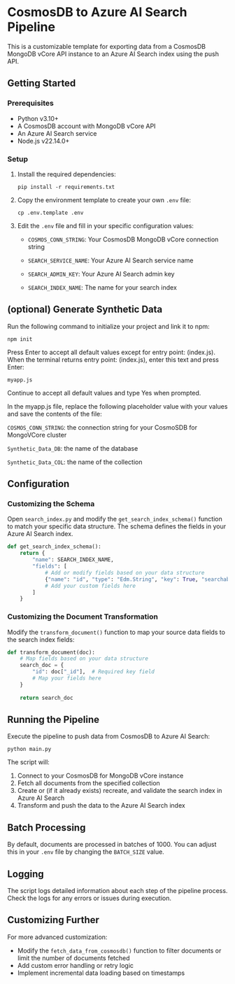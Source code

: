 # CosmosDB to Azure AI Search Pipeline

This is a customizable template for exporting data from a CosmosDB MongoDB vCore API instance to an Azure AI Search index using the push API.

## Getting Started

### Prerequisites

- Python v3.10+
- A CosmosDB account with MongoDB vCore API
- An Azure AI Search service
- Node.js v22.14.0+


### Setup

1. Install the required dependencies:
   ```
   pip install -r requirements.txt
   ```

2. Copy the environment template to create your own `.env` file:
   ```
   cp .env.template .env
   ```

3. Edit the `.env` file and fill in your specific configuration values:
   - `COSMOS_CONN_STRING`: Your CosmosDB MongoDB vCore connection string

   - `SEARCH_SERVICE_NAME`: Your Azure AI Search service name
   - `SEARCH_ADMIN_KEY`: Your Azure AI Search admin key
   - `SEARCH_INDEX_NAME`: The name for your search index

## (optional) Generate Synthetic Data

Run the following command to initialize your project and link it to npm:
```
npm init
```

Press Enter to accept all default values except for entry point: (index.js). When the terminal returns entry point: (index.js), enter this text and press Enter:
```
myapp.js
```

Continue to accept all default values and type Yes when prompted.

In the myapp.js file, replace the following placeholder value with your values and save the contents of the file:

 `COSMOS_CONN_STRING`: the connection string for your CosmoSDB for MongoVCore cluster

 `Synthetic_Data_DB`: the name of the database 
 
 `Synthetic_Data_COL`: the name of the collection

## Configuration

### Customizing the Schema

Open `search_index.py` and modify the `get_search_index_schema()` function to match your specific data structure. The schema defines the fields in your Azure AI Search index.

```python
def get_search_index_schema():
    return {
        "name": SEARCH_INDEX_NAME,
        "fields": [
            # Add or modify fields based on your data structure
            {"name": "id", "type": "Edm.String", "key": True, "searchable": False},
            # Add your custom fields here
        ]
    }
```

### Customizing the Document Transformation

Modify the `transform_document()` function to map your source data fields to the search index fields:

```python
def transform_document(doc):
    # Map fields based on your data structure
    search_doc = {
        "id": doc["_id"],  # Required key field
        # Map your fields here
    }
    
    return search_doc
```

## Running the Pipeline

Execute the pipeline to push data from CosmosDB to Azure AI Search:

```
python main.py
```

The script will:
1. Connect to your CosmosDB for MongoDB vCore instance
2. Fetch all documents from the specified collection
3. Create or (if it already exists) recreate, and validate the search index in Azure AI Search
4. Transform and push the data to the Azure AI Search index

## Batch Processing

By default, documents are processed in batches of 1000. You can adjust this in your `.env` file by changing the `BATCH_SIZE` value.

## Logging

The script logs detailed information about each step of the pipeline process. Check the logs for any errors or issues during execution.

## Customizing Further

For more advanced customization:
- Modify the `fetch_data_from_cosmosdb()` function to filter documents or limit the number of documents fetched
- Add custom error handling or retry logic
- Implement incremental data loading based on timestamps